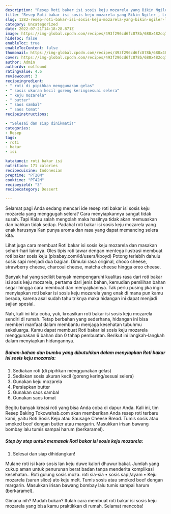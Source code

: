 ```yaml
---
description: "Resep Roti bakar isi sosis keju mozarela yang Bikin Ngiler , Lezat Sekali"
title: "Resep Roti bakar isi sosis keju mozarela yang Bikin Ngiler , Lezat Sekali"
slug: 1282-resep-roti-bakar-isi-sosis-keju-mozarela-yang-bikin-ngiler-lezat-sekali
category: Uncategorized
date: 2022-07-21T14:18:28.871Z
image: https://img-global.cpcdn.com/recipes/493f296cd6fc878b/680x482cq70/roti-bakar-isi-sosis-keju-mozarela-foto-resep-utama.jpg
hideToc: false
enableToc: true
enableTocContent: false
thumbnail: https://img-global.cpcdn.com/recipes/493f296cd6fc878b/680x482cq70/roti-bakar-isi-sosis-keju-mozarela-foto-resep-utama.jpg
cover: https://img-global.cpcdn.com/recipes/493f296cd6fc878b/680x482cq70/roti-bakar-isi-sosis-keju-mozarela-foto-resep-utama.jpg
author: Admin
authorAv: notfound
ratingvalue: 4.6
reviewcount: 3
recipeingredient:
- " roti di pipihkan menggunakan gelas"
- " sosis ukuran kecil goreng keringsesuai selera"
- " keju mozarela"
- " butter"
- " saos sambal"
- " saos tomat"
recipeinstructions:

- "Selesai dan siap dinikmati!"
categories:
- Resep
tags:
- roti
- bakar
- isi

katakunci: roti bakar isi 
nutrition: 171 calories
recipecuisine: Indonesian
preptime: "PT20M"
cooktime: "PT42M"
recipeyield: "3"
recipecategory: Dessert

---
```



Selamat pagi Anda sedang mencari ide resep roti bakar isi sosis keju mozarela yang menggugah selera? Cara menyiapkannya sangat tidak susah. Tapi Kalau salah mengolah maka hasilnya tidak akan memuaskan dan bahkan tidak sedap. Padahal roti bakar isi sosis keju mozarela yang enak harusnya Kan punya aroma dan rasa yang dapat memancing selera kita.


Lihat juga cara membuat Roti bakar isi sosis keju mozarela dan masakan sehari-hari lainnya. Oles tipis roti tawar dengan mentega ilustrasi membuat roti bakar sosis keju (pixabay.com/id/users/kboyd) Potong terlebih dahulu sosis sapi menjadi dua bagian. Dimulai rasa original, choco cheese, strawberry cheese, charcoal cheese, matcha cheese hingga oreo cheese.

Banyak hal yang sedikit banyak mempengaruhi kualitas rasa dari roti bakar isi sosis keju mozarela, pertama dari jenis bahan, kemudian pemilihan bahan segar hingga cara membuat dan menyajikannya. Tak perlu pusing jika ingin menyiapkan roti bakar isi sosis keju mozarela yang enak di mana pun kamu berada, karena asal sudah tahu triknya maka hidangan ini dapat menjadi sajian spesial.


Nah, kali ini kita coba, yuk, kreasikan roti bakar isi sosis keju mozarela sendiri di rumah. Tetap berbahan yang sederhana, hidangan ini bisa memberi manfaat dalam membantu menjaga kesehatan tubuhmu sekeluarga. Kamu dapat membuat Roti bakar isi sosis keju mozarela menggunakan 6 bahan dan 0 tahap pembuatan. Berikut ini langkah-langkah dalam menyiapkan hidangannya.

<!--inarticleads1-->

##### Bahan-bahan dan bumbu yang dibutuhkan dalam menyiapkan Roti bakar isi sosis keju mozarela:

1. Sediakan  roti (di pipihkan menggunakan gelas)
1. Sediakan  sosis ukuran kecil (goreng kering/sesuai selera)
1. Gunakan  keju mozarela
1. Persiapkan  butter
1. Gunakan  saos sambal
1. Gunakan  saos tomat


Begitu banyak kreasi roti yang bisa Anda coba di dapur Anda. Kali ini, tim Resep Baking Tokowahab.com akan memberikan Anda resep roti terbaru kami, yaitu Roti Sosis Keju atau Sausage Cheese Bread. Tumis sosis atau smoked beef dengan butter atau margarin. Masukkan irisan bawang bombay lalu tumis sampai harum (berkaramel). 

<!--inarticleads2-->

##### Step by step untuk memasak Roti bakar isi sosis keju mozarela:


1. Selesai dan siap dihidangkan!

Mulane roti isi karo sosis lan keju duwe kalori dhuwur bakal. Jumlah yang cukup aman untuk penurunan berat badan tanpa menderita komplikasi kesehatan.. Roti gulung sosis moza. roti sia-sia • sosis sapi/ayam • Keju mozarela (saran slice) ato keju melt. Tumis sosis atau smoked beef dengan margarin. Masukkan irisan bawang bombay lalu tumis sampai harum (berkaramel). 

Gimana nih? Mudah bukan? Itulah cara membuat roti bakar isi sosis keju mozarela yang bisa kamu praktikkan di rumah. Selamat mencoba!
